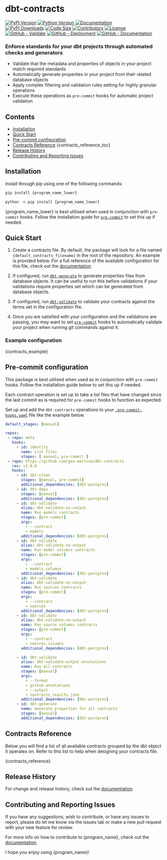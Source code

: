 # dbt-contracts

[![PyPI Version](https://img.shields.io/pypi/v/{program_name_lower}?logo=pypi&label=Latest%20Version)](https://pypi.org/project/{program_name_lower})
[![Python Version](https://img.shields.io/pypi/pyversions/{program_name_lower}.svg?logo=python&label=Supported%20Python%20Versions)](https://pypi.org/project/{program_name_lower}/)
[![Documentation](https://img.shields.io/badge/Documentation-red.svg)]({documentation_url})
</br>
[![PyPI Downloads](https://img.shields.io/pypi/dm/{program_name_lower}?label=Downloads)](https://pypi.org/project/{program_name_lower}/)
[![Code Size](https://img.shields.io/github/languages/code-size/{program_owner_user}/{program_name_lower}?label=Code%20Size)](https://github.com/geo-martino/{program_name_lower})
[![Contributors](https://img.shields.io/github/contributors/{program_owner_user}/{program_name_lower}?logo=github&label=Contributors)](https://github.com/{program_owner_user}/{program_name_lower}/graphs/contributors)
[![License](https://img.shields.io/github/license/{program_owner_user}/{program_name_lower}?label=License)](https://github.com/geo-martino/{program_name_lower}/blob/master/LICENSE)
</br>
[![GitHub - Validate](https://github.com/geo-martino/{program_name_lower}/actions/workflows/validate.yml/badge.svg?branch=master)](https://github.com/{program_owner_user}/{program_name_lower}/actions/workflows/validate.yml)
[![GitHub - Deployment](https://github.com/{program_owner_user}/{program_name_lower}/actions/workflows/deploy.yml/badge.svg?event=release)](https://github.com/{program_owner_user}/{program_name_lower}/actions/workflows/deploy.yml)
[![GitHub - Documentation](https://github.com/{program_owner_user}/{program_name_lower}/actions/workflows/docs_publish.yml/badge.svg)](https://github.com/{program_owner_user}/{program_name_lower}/actions/workflows/docs_publish.yml)

### Enforce standards for your dbt projects through automated checks and generators

* Validate that the metadata and properties of objects in your project match required standards
* Automatically generate properties in your project from their related database objects
* Apply complex filtering and validation rules setting for highly granular operations
* Execute these operations as `pre-commit` hooks for automatic project validation

## Contents
* [Installation](#installation)
* [Quick Start](#quick-start)
* [Pre-commit configuration](#pre-commit-configuration)
* [Contracts Reference](#contracts-reference)
{contracts_reference_toc}
* [Release History](#release-history)
* [Contributing and Reporting Issues](#contributing-and-reporting-issues)

## Installation
Install through pip using one of the following commands:

```bash
pip install {program_name_lower}
```
```bash
python -m pip install {program_name_lower}
```

{program_name_lower} is best utilised when used in conjunction with `pre-commit` hooks.
Follow the installation guide for [`pre-commit`](https://pre-commit.com/#installation) to set this up if needed.

## Quick Start

1. Create a contracts file. By default, the package will look for a file named `{default_contracts_filename}`
   in the root of the repository. An example is provided below.
   For a full reference of the available configuration for this file,
   check out the [documentation]({documentation_url}).

2. If configured, run [`dbt-generate`]({documentation_url}/guides/commands.html)
   to generate properties files from database objects.
   It can be useful to run this before validations if your validations require properties 
   set which can be generated from database objects.

3. If configured, run [`dbt-validate`]({documentation_url}/guides/commands.html)
   to validate your contracts against the terms set in the configuration file.

4. Once you are satisfied with your configuration and the validations are passing,
   you may want to set [`pre-commit`]({documentation_url}/guides/precommit.html) hooks to automatically validate your project when running
   git commands against it.

### Example configuration

{contracts_example}

## Pre-commit configuration

This package is best utilised when used as in conjunction with `pre-commit` hooks.
Follow the installation guide below to set this up if needed.

Each contract operation is set up to take a list files that have changed since the last commit
as is required for `pre-commit` hooks to function as expected. 

Set up and add the `dbt-contracts` operations to your [`.pre-commit-hooks.yaml`](https://pre-commit.com/#2-add-a-pre-commit-configuration)
file like the example below.

```yaml
default_stages: [manual]

repos:
 - repo: meta
   hooks:
     - id: identity
       name: List files
       stages: [ manual, pre-commit ]
 - repo: https://github.com/geo-martino/dbt-contracts
   rev: v1.0.0
   hooks:
     - id: dbt-clean
       stages: [manual, pre-commit]
       additional_dependencies: [dbt-postgres]
     - id: dbt-deps
       stages: [manual]
       additional_dependencies: [dbt-postgres]
     - id: dbt-validate
       alias: dbt-validate-no-output
       name: Run models contracts
       stages: [pre-commit]
       args:
         - --contract
         - models
       additional_dependencies: [dbt-postgres]
     - id: dbt-validate
       alias: dbt-validate-no-output
       name: Run model columns contracts
       stages: [pre-commit]
       args:
         - --contract
         - models.columns
       additional_dependencies: [dbt-postgres]
     - id: dbt-validate
       alias: dbt-validate-no-output
       name: Run sources contracts
       stages: [pre-commit]
       args:
         - --contract
         - sources
       additional_dependencies: [dbt-postgres]
     - id: dbt-validate
       alias: dbt-validate-no-output
       name: Run source columns contracts
       stages: [pre-commit]
       args:
         - --contract
         - sources.columns
       additional_dependencies: [dbt-postgres]

     - id: dbt-validate
       alias: dbt-validate-output-annotations
       name: Run all contracts
       stages: [manual]
       args:
         - --format
         - github-annotations
         - --output
         - contracts_results.json
       additional_dependencies: [dbt-postgres]
     - id: dbt-generate
       name: Generate properties for all contracts
       stages: [manual]
       additional_dependencies: [dbt-postgres]
```

## Contracts Reference

Below you will find a list of all available contracts grouped by the dbt object it operates on.
Refer to this list to help when designing your contracts file.

{contracts_reference}

## Release History

For change and release history, 
check out the [documentation]({documentation_url}/info/release-history.html).


## Contributing and Reporting Issues

If you have any suggestions, wish to contribute, or have any issues to report, please do let me know 
via the issues tab or make a new pull request with your new feature for review. 

For more info on how to contribute to {program_name}, 
check out the [documentation]({documentation_url}/info/contributing.html).


I hope you enjoy using {program_name}!

